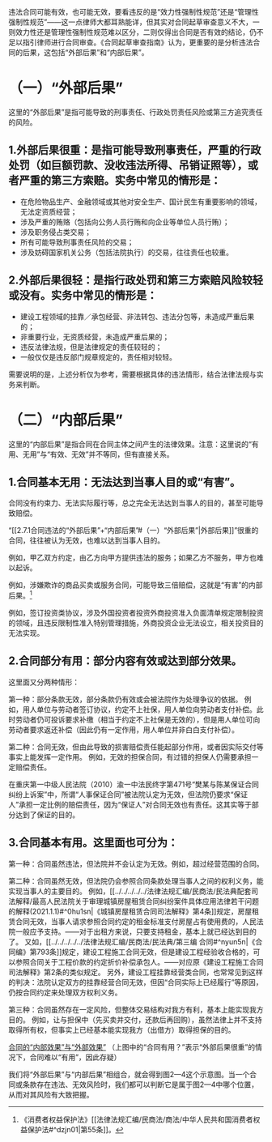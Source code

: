 违法合同可能有效，也可能无效，要看违反的是“效力性强制性规范”还是“管理性强制性规范”——这一点律师大都耳熟能详，但其实对合同起草审查意义不大，一则效力性还是管理性强制性规范难以区分，二则仅得出合同是否有效的结论，仍不足以指引律师进行合同审查。《合同起草审查指南》认为，更重要的是分析违法合同的后果，这包括“外部后果”和“内部后果”。
# （一）“外部后果”
这里的“外部后果”是指可能导致的刑事责任、行政处罚责任风险或第三方追究责任的风险。
## 1.外部后果很重：是指可能导致刑事责任，严重的行政处罚（如巨额罚款、没收违法所得、吊销证照等），或者严重的第三方索赔。实务中常见的情形是：
- 在危险物品生产、金融领域或其他对安全生产、国计民生有重要影响的领域，无法定资质经营；
- 涉及严重的贿赂（包括向公务人员行贿和向企业等单位人员行贿）；
- 涉及职务侵占类交易；
- 所有可能导致刑事责任风险的交易；
- 涉及妨碍国家机关公务（包括法院执行）的交易，往往责任也较重。
## 2.外部后果很轻：是指行政处罚和第三方索赔风险较轻或没有。实务中常见的情形是：
- 建设工程领域的挂靠／承包经营、非法转包、违法分包等，未造成严重后果的；
- 非重要行业，无资质经营，未造成严重后果的；
- 违反法律法规，但是法律规定的责任较轻的；
- 一般仅仅是违反部门规章规定的，责任相对较轻。

需要说明的是，上述分析仅为参考，需要根据具体的违法情形，结合法律法规与实务来判断。
# （二）“内部后果”
这里的“内部后果”是指合同在合同主体之间产生的法律效果。注意：这里说的“有用、无用”与“有效、无效”并不等同，但有直接关系。
## 1.合同基本无用：无法达到当事人目的或“有害”。
合同没有约束力、无法实际履行等，总之完全无法达到当事人的目的，甚至可能导致赔偿。

“[[2.7.1合同违法的“外部后果”+“内部后果”#（一）“外部后果”|外部后果]]”很重的合同，往往被认为无效，也难以达到当事人目的。

例如，甲乙双方约定，由乙方向甲方提供违法的服务；如果乙方不服务，甲方也难以起诉。

例如，涉嫌欺诈的商品买卖或服务合同，可能导致三倍赔偿，这就是“有害”的内部后果。[^1]

[^1]:《消费者权益保护法》[[法律法规汇编/民商法/商法/中华人民共和国消费者权益保护法#^dzjn01|第55条]]。

例如，签订投资类协议，涉及外国投资者投资外商投资准入负面清单规定限制投资的领域，且违反限制性准入特别管理措施，外商投资企业无法设立，相关投资目的无法实现。
## 2.合同部分有用：部分内容有效或达到部分效果。
这里面又分两种情形：

第一种：部分条款无效，部分条款仍有效或会被法院作为处理争议的依据。
例如，用人单位与劳动者签订协议，约定不上社保，用人单位向劳动者支付补偿。此时劳动者仍可投诉要求补缴（相当于约定不上社保是无效的），但是用人单位可向劳动者要求返还补偿（因此仍有一定作用，用人单位并非白白支付补偿）。

第二种：合同无效，但由此导致的损害赔偿责任能起部分作用，或者因实际交付等事实上能发挥一定作用。
例如，无效的担保合同，有过错的担保人仍需要承担一定赔偿责任。

在重庆第一中级人民法院（2010）渝一中法民终字第471号“樊某与陈某保证合同纠纷上诉案”中，所谓“人事保证合同”被法院认定为无效，但法院仍要求“保证人”承担一定比例的赔偿责任，因为“保证人”对合同无效也有责任。这其实等于部分达到了保证的目的。
## 3.合同基本有用。这里面也可分为：
第一种：合同虽然违法，但法院并不会认定为无效。例如，超过经营范围的合同。

第二种：合同虽然无效，但法院仍会参照合同条款处理当事人之间的权利义务，能实现当事人的主要目的。
例如，[[../../../../../法律法规汇编/民商法/民法典配套司法解释/最高人民法院关于审理城镇房屋租赁合同纠纷案件具体应用法律若干问题的解释(2021.1.1)#^0hu1sn|《城镇房屋租赁合同司法解释》第4条]]规定，房屋租赁合同无效，当事人请求参照合同约定的租金标准支付房屋占有使用费的，人民法院一般应予支持。——对于出租方来说，只要支持租金，基本上就已经达到目的了。
又如，[[../../../../../法律法规汇编/民商法/民法典/第三编 合同#^nyun5n|《合同编》第793条]]规定，建设工程施工合同无效，但是建设工程经验收合格的，可以参照合同关于工程价款的约定折价补偿承包人。——对应原《建设工程施工合同司法解释》第2条的类似规定。
另外，建设工程挂靠经营类合同，也常常见到这样的判决：法院认定双方的挂靠经营合同无效，但因“合同实际上已经履行”等原因，仍按合同约定来处理双方权利义务。

第三种：合同虽然存在一定风险，但整体交易结构对我方有利，基本上能实现我方目的。
例如，让与担保中（先买卖并交付，还款后再回购），虽然法律上并不支持取得所有权，但事实上已经基本能实现我方（出借方）取得担保的目的。

[合同的“内部效果”与“外部效果”](bookxnotepro://opennote/?nb={1a824a0f-19fa-466d-bd9f-4e9e5e67fc7d}&book=d55633da708541ff85a8c8321c21711d&page=147&x=295&y=570&id=11&uuid=30fa42fffc8c4e989e38ce857792ddfe)
（上图中的“合同有用？”表示“外部后果很重”的情况下，合同难以“有用”，因此存疑）

我们将“外部后果”与“内部后果”相组合，就会得到图2—4这个示意图。当一个合同或条款存在违法、无效风险时，我们都可以判断它是属于图2—4中哪个位置，从而对其风险有大致把握。